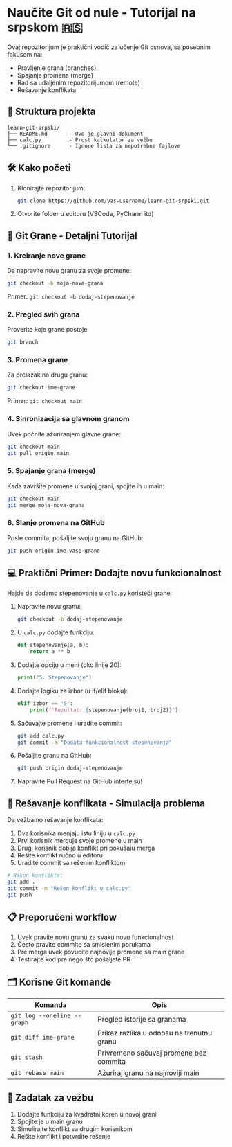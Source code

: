 # Naučite Git od nule - Tutorijal na srpskom 🇷🇸

Ovaj repozitorijum je praktični vodič za učenje Git osnova, sa posebnim fokusom na:
- Pravljenje grana (branches)
- Spajanje promena (merge)
- Rad sa udaljenim repozitorijumom (remote)
- Rešavanje konflikata

## 📂 Struktura projekta
```
learn-git-srpski/
├── README.md       - Ovo je glavni dokument
├── calc.py         - Prost kalkulator za vežbu
└── .gitignore      - Ignore lista za nepotrebne fajlove
```

## 🛠️ Kako početi
1. Klonirajte repozitorijum:
   ```bash
   git clone https://github.com/vas-username/learn-git-srpski.git
   ```
2. Otvorite folder u editoru (VSCode, PyCharm itd)

## 🌿 Git Grane - Detaljni Tutorijal

### 1. Kreiranje nove grane
Da napravite novu granu za svoje promene:
```bash
git checkout -b moja-nova-grana
```
Primer: `git checkout -b dodaj-stepenovanje`

### 2. Pregled svih grana
Proverite koje grane postoje:
```bash
git branch
```

### 3. Promena grane
Za prelazak na drugu granu:
```bash
git checkout ime-grane
```
Primer: `git checkout main`

### 4. Sinronizacija sa glavnom granom
Uvek počnite ažuriranjem glavne grane:
```bash
git checkout main
git pull origin main
```

### 5. Spajanje grana (merge)
Kada završite promene u svojoj grani, spojite ih u main:
```bash
git checkout main
git merge moja-nova-grana
```

### 6. Slanje promena na GitHub
Posle commita, pošaljite svoju granu na GitHub:
```bash
git push origin ime-vase-grane
```

## 💻 Praktični Primer: Dodajte novu funkcionalnost

Hajde da dodamo stepenovanje u `calc.py` koristeći grane:

1. Napravite novu granu:
   ```bash
   git checkout -b dodaj-stepenovanje
   ```

2. U `calc.py` dodajte funkciju:
   ```python
   def stepenovanje(a, b):
       return a ** b
   ```

3. Dodajte opciju u meni (oko linije 20):
   ```python
   print("5. Stepenovanje")
   ```

4. Dodajte logiku za izbor (u if/elif bloku):
   ```python
   elif izbor == '5':
       print(f"Rezultat: {stepenovanje(broj1, broj2)}")
   ```

5. Sačuvajte promene i uradite commit:
   ```bash
   git add calc.py
   git commit -m "Dodata funkcionalnost stepenovanja"
   ```

6. Pošaljite granu na GitHub:
   ```bash
   git push origin dodaj-stepenovanje
   ```

7. Napravite Pull Request na GitHub interfejsu!

## 🔄 Rešavanje konflikata - Simulacija problema

Da vežbamo rešavanje konflikata:

1. Dva korisnika menjaju istu liniju u `calc.py`
2. Prvi korisnik merguje svoje promene u main
3. Drugi korisnik dobija konflikt pri pokušaju merga
4. Rešite konflikt ručno u editoru
5. Uradite commit sa rešenim konfliktom

```bash
# Nakon konflikta:
git add .
git commit -m "Rešen konflikt u calc.py"
git push
```

## 📋 Preporučeni workflow
1. Uvek pravite novu granu za svaku novu funkcionalnost
2. Često pravite commite sa smislenim porukama
3. Pre merga uvek povucite najnovije promene sa main grane
4. Testirajte kod pre nego što pošaljete PR

## 🗂️ Korisne Git komande
| Komanda                     | Opis                                  |
|-----------------------------|---------------------------------------|
| `git log --oneline --graph` | Pregled istorije sa granama           |
| `git diff ime-grane`        | Prikaz razlika u odnosu na trenutnu granu |
| `git stash`                 | Privremeno sačuvaj promene bez commita|
| `git rebase main`           | Ažuriraj granu na najnoviji main      |

## 📝 Zadatak za vežbu
1. Dodajte funkciju za kvadratni koren u novoj grani
2. Spojite je u main granu
3. Simulirajte konflikt sa drugim korisnikom
4. Rešite konflikt i potvrdite rešenje
